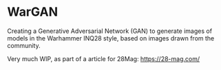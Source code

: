 # WarGAN
Creating a Generative Adversarial Network (GAN) to generate images of models in the Warhammer INQ28 style, based on images drawn from the community.

Very much WIP, as part of a article for 28Mag: https://28-mag.com/

